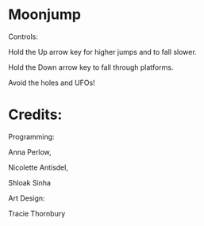 # Moonjump
Controls: 

Hold the Up arrow key for higher jumps and to fall slower.

Hold the Down arrow key to fall through platforms.

Avoid the holes and UFOs!


# Credits:


Programming:

Anna Perlow,

Nicolette Antisdel, 

Shloak Sinha


Art Design:

Tracie Thornbury